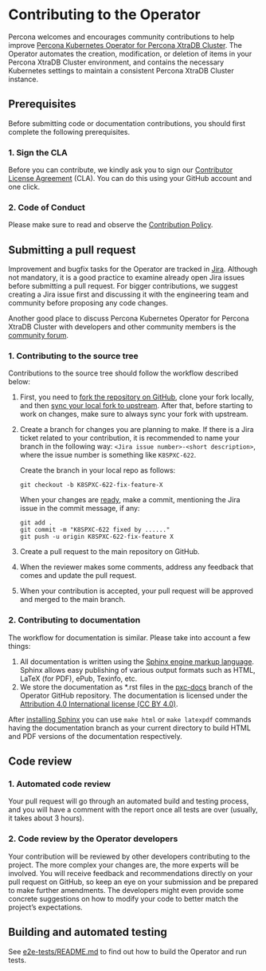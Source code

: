 # Contributing to the Operator

Percona welcomes and encourages community contributions to help improve [Percona Kubernetes Operator for Percona XtraDB Cluster](https://www.percona.com/doc/kubernetes-operator-for-pxc/index.html). The Operator automates the creation, modification, or deletion of items in your Percona XtraDB Cluster environment, and contains the necessary Kubernetes settings to maintain a consistent Percona XtraDB Cluster instance.

## Prerequisites

Before submitting code or documentation contributions, you should first complete the following prerequisites.

### 1. Sign the CLA

Before you can contribute, we kindly ask you to sign our [Contributor License Agreement](https://cla-assistant.percona.com/percona/percona-xtradb-cluster-operator) (CLA). You can do this using your GitHub account and one click.

### 2. Code of Conduct

Please make sure to read and observe the [Contribution Policy](code-of-conduct.md).

## Submitting a pull request

Improvement and bugfix tasks for the Operator are tracked in [Jira](https://Jira.percona.com/projects/K8SPXC/issues). Although not mandatory, it is a good practice to examine already open Jira issues before submitting a pull request. For bigger contributions, we suggest creating a Jira issue first and discussing it with the engineering team and community before proposing any code changes.

Another good place to discuss Percona Kubernetes Operator for Percona XtraDB Cluster with developers and other community members is the [community forum](https://forums.percona.com/categories/kubernetes-operator-percona-xtradb-cluster).

### 1. Contributing to the source tree

Contributions to the source tree should follow the workflow described below:

1. First, you need to [fork the repository on GitHub](https://docs.github.com/en/github/collaborating-with-issues-and-pull-requests/syncing-a-fork), clone your fork locally, and then [sync your local fork to upstream](https://docs.github.com/en/github/collaborating-with-issues-and-pull-requests/syncing-a-fork). After that, before starting to work on changes, make sure to always sync your fork with upstream. 
2. Create a branch for changes you are planning to make. If there is a Jira ticket related to your contribution, it is recommended to name your branch in the following way: `<Jira issue number>-<short description>`, where the issue number is something like `K8SPXC-622`.

   Create the branch in your local repo as follows:

   ```
   git checkout -b K8SPXC-622-fix-feature-X
   ```

   When your changes are [ready](e2e-tests/README.md), make a commit, mentioning the Jira issue in the commit message, if any:

   ```
   git add .
   git commit -m "K8SPXC-622 fixed by ......"
   git push -u origin K8SPXC-622-fix-feature X
   ```

3. Create a pull request to the main repository on GitHub.
4. When the reviewer makes some comments, address any feedback that comes and update the pull request.
5. When your contribution is accepted, your pull request will be approved and merged to the main branch.


### 2. Contributing to documentation

The workflow for documentation is similar. Please take into account a few things:

1. All documentation is written using the [Sphinx engine markup language](https://www.sphinx-doc.org/). Sphinx allows easy publishing of various output formats such as HTML, LaTeX (for PDF), ePub, Texinfo, etc.
2. We store the documentation as *.rst files in the [pxc-docs](https://github.com/percona/percona-xtradb-cluster-operator/tree/pxc-docs) branch of the Operator GitHub repository. The documentation is licensed under the [Attribution 4.0 International license (CC BY 4.0)](https://creativecommons.org/licenses/by/4.0/).

After [installing Sphinx](https://www.sphinx-doc.org/en/master/usage/installation.html) you can use `make html` or `make latexpdf` commands having the documentation branch as your current directory to build HTML and PDF versions of the documentation respectively.

## Code review

### 1. Automated code review

Your pull request will go through an automated build and testing process, and you will have a comment with the report once all tests are over (usually, it takes about 3 hours).

### 2. Code review by the Operator developers

Your contribution will be reviewed by other developers contributing to the project. The more complex your changes are, the more experts will be involved. You will receive feedback and recommendations directly on your pull request on GitHub, so keep an eye on your submission and be prepared to make further amendments. The developers might even provide some concrete suggestions on how to modify your code to better match the project’s expectations.

## Building and automated testing

See [e2e-tests/README.md](e2e-tests/README.md) to find out how to build the Operator and run tests.
